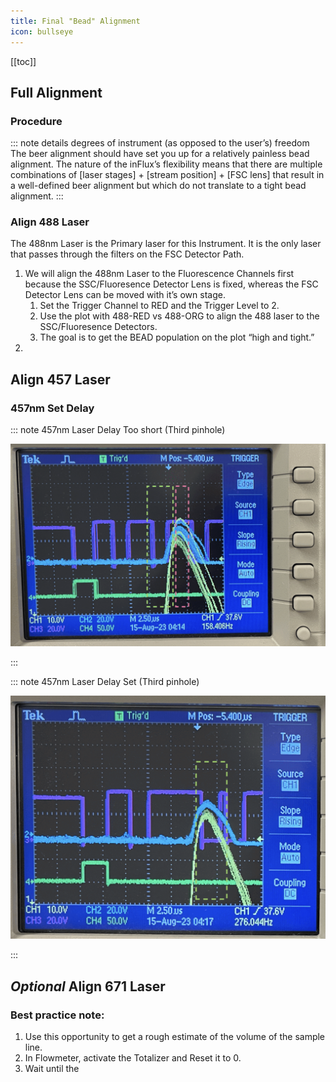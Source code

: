 ```yaml
---
title: Final "Bead" Alignment
icon: bullseye
---
```



<!-- filename: /influx-flight/flight-03-optics/flight-03-optics-04-final.md -->


<!-- Reference Links -->
<!-- Usage -->
<!-- [img-label]: ./assets/filename.png -->
<!-- ![Caption Text][img-label] -->
<!-- Assets -->

<!-- URLs -->
[img-457-delay-low]: ./assets/img-457/ifm-startup-main-003-scope-457-delay-too-low.png
[img-457-delay-set]: ./assets/img-457/ifm-startup-main-004-scope-457-delay-set.png
<!-- End Ref Links -->


[[toc]]

## Full Alignment

### Procedure

::: note details degrees of instrument (as opposed to the user’s) freedom
The beer alignment should have set you up for a relatively painless bead alignment. The nature of the inFlux’s flexibility means that there are multiple combinations of [laser stages] + [stream position] + [FSC lens] that result in a well-defined beer alignment but which do not translate to a tight bead alignment. 
:::



### Align 488 Laser

The 488nm Laser is the Primary laser for this Instrument. It is the only laser that passes through the filters on the FSC Detector Path.

1.  We will align the 488nm Laser to the Fluorescence Channels first because the SSC/Fluoresence Detector Lens is fixed, whereas the FSC Detector Lens can be moved with it’s own stage.
    1.  Set the Trigger Channel to RED and the Trigger Level to 2.
    2.  Use the plot with 488-RED vs 488-ORG to align the 488 laser to the SSC/Fluoresence Detectors.
    3.  The goal is to get the BEAD population on the plot “high and tight.”
2.  


## Align 457 Laser


### 457nm Set Delay

::: note 457nm Laser Delay Too short (Third pinhole)

![Oscilliscope View for 457nm Delay Value too low][img-457-delay-low]

:::

::: note 457nm Laser Delay Set (Third pinhole)

![Oscilliscope View for 457nm Delay Set][img-457-delay-set]

:::



## *Optional* Align 671 Laser
 
### Best practice note: 
 1.  Use this opportunity to get a rough estimate of the volume of the sample line.
 4.  In Flowmeter, activate the Totalizer and Reset it to 0. 
 5.  Wait until the 